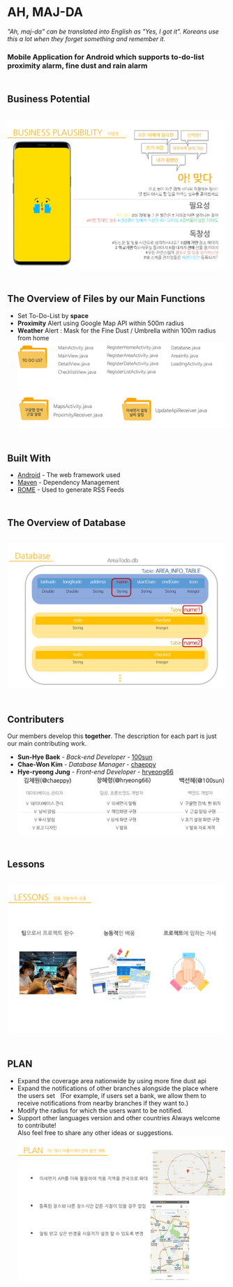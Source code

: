 # AH, MAJ-DA

*"Ah, maj-da" can be translated into English as "Yes, I got it". Koreans use this a lot when they forget something and remember it.*<br/>
### **Mobile Application for Android which supports to-do-list proximity alarm, fine dust and rain alarm<br/>** 

 
## <br/> Business Potential
<br/>![biz](images/biz.png)<br/>


## <br/> The Overview of Files by our Main Functions

* Set To-Do-List by **space**
* **Proximity** Alert using Google Map API within 500m radius
* **Weather** Alert : Mask for the Fine Dust  / Umbrella within 100m radius from home
<br/>![files](/images/files.png)<br/>


## <br/> Built With

* [Android](http://www.dropwizard.io/1.0.2/docs/) - The web framework used
* [Maven](https://maven.apache.org/) - Dependency Management
* [ROME](https://rometools.github.io/rome/) - Used to generate RSS Feeds


## <br/> The Overview of Database

<br/>![db](/images/db.png)<br/>


## <br/> Contributers

Our members develop this **together**. The description for each part is just our main contributing work.
* **Sun-Hye Baek** - *Back-end Developer* - [100sun](https://github.com/100sun)
* **Chae-Won Kim** - *Database Manager* - [chaeppy](https://github.com/chaeppy)
* **Hye-ryeong Jung** - *Front-end Developer* - [hryeong66](https://github.com/hryeong66)
<br/>![members](/images/members.png)<br/>


## <br/> Lessons

<br/>![lessons](/images/lessons.png)<br/>


## <br/> PLAN

* Expand the coverage area nationwide by using more fine dust api
* Expand the notifications of other branches alongside the place where the users set
  (For example, if users set a bank, we allow them to receive notifications from nearby branches if they want to.)
* Modify the radius for which the users want to be notified.
* Support other languages version and other countries
Always welcome to contribute! <br/>
Also feel free to share any other ideas or suggestions. 
<br/>![plan](/images/plan.png)<br/>

<!--
## <br/> License

This project is licensed under the MIT License - see the [LICENSE.md](LICENSE.md) file for details

## <br/> Contributers

Please read [CONTRIBUTING.md](https://gist.github.com/PurpleBooth/b24679402957c63ec426) for details on our code of conduct, and the process for submitting pull requests to us.

## <br/> Versioning

We use [SemVer](http://semver.org/) for versioning. For the versions available, see the [tags on this repository](https://github.com/your/project/tags). 

-->
